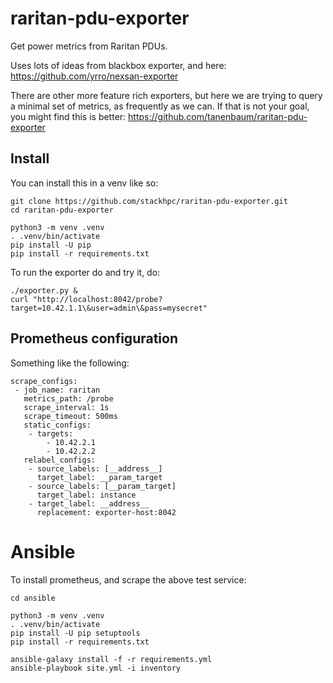 # raritan-pdu-exporter
Get power metrics from Raritan PDUs.

Uses lots of ideas from blackbox exporter, and here:
<https://github.com/yrro/nexsan-exporter>

There are other more feature rich exporters,
but here we are trying to query a minimal set of
metrics, as frequently as we can. If that is not
your goal, you might find this is better:
<https://github.com/tanenbaum/raritan-pdu-exporter>

## Install

You can install this in a venv like so:

    git clone https://github.com/stackhpc/raritan-pdu-exporter.git
    cd raritan-pdu-exporter

    python3 -m venv .venv
    . .venv/bin/activate
    pip install -U pip
    pip install -r requirements.txt

To run the exporter do and try it, do:

    ./exporter.py &
    curl "http://localhost:8042/probe?target=10.42.1.1\&user=admin\&pass=mysecret"

## Prometheus configuration

Something like the following:

    scrape_configs:
     - job_name: raritan
       metrics_path: /probe
       scrape_interval: 1s
       scrape_timeout: 500ms
       static_configs:
        - targets:
            - 10.42.2.1
            - 10.42.2.2
       relabel_configs:
        - source_labels: [__address__]
          target_label: __param_target
        - source_labels: [__param_target]
          target_label: instance
        - target_label: __address__
          replacement: exporter-host:8042

# Ansible

To install prometheus, and scrape the above test service:

    cd ansible

    python3 -m venv .venv
    . .venv/bin/activate
    pip install -U pip setuptools
    pip install -r requirements.txt

    ansible-galaxy install -f -r requirements.yml
    ansible-playbook site.yml -i inventory
